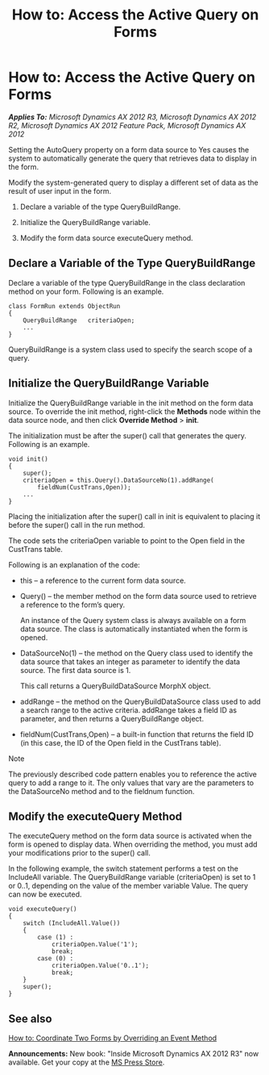 ﻿---
title: 'How to: Access the Active Query on Forms'
TOCTitle: 'How to: Access the Active Query on Forms'
ms:assetid: 8c001fbe-f430-44be-82e3-29a556986ed7
ms:mtpsurl: https://msdn.microsoft.com/en-us/library/Aa659696(v=AX.60)
ms:contentKeyID: 35246370
ms.date: 05/18/2015
mtps_version: v=AX.60
---

# How to: Access the Active Query on Forms 


_**Applies To:** Microsoft Dynamics AX 2012 R3, Microsoft Dynamics AX 2012 R2, Microsoft Dynamics AX 2012 Feature Pack, Microsoft Dynamics AX 2012_

Setting the AutoQuery property on a form data source to Yes causes the system to automatically generate the query that retrieves data to display in the form.

Modify the system-generated query to display a different set of data as the result of user input in the form.

1.  Declare a variable of the type QueryBuildRange.

2.  Initialize the QueryBuildRange variable.

3.  Modify the form data source executeQuery method.

## Declare a Variable of the Type QueryBuildRange

Declare a variable of the type QueryBuildRange in the class declaration method on your form. Following is an example.

    class FormRun extends ObjectRun
    {
        QueryBuildRange   criteriaOpen;
        ...
    }

QueryBuildRange is a system class used to specify the search scope of a query.

## Initialize the QueryBuildRange Variable

Initialize the QueryBuildRange variable in the init method on the form data source. To override the init method, right-click the **Methods** node within the data source node, and then click **Override Method** \> **init**.

The initialization must be after the super() call that generates the query. Following is an example.

    void init()
    {
        super();
        criteriaOpen = this.Query().DataSourceNo(1).addRange(
            fieldNum(CustTrans,Open));
        ...
    }

Placing the initialization after the super() call in init is equivalent to placing it before the super() call in the run method.

The code sets the criteriaOpen variable to point to the Open field in the CustTrans table.

Following is an explanation of the code:

  - this – a reference to the current form data source.

  - Query() – the member method on the form data source used to retrieve a reference to the form’s query.
    
    An instance of the Query system class is always available on a form data source. The class is automatically instantiated when the form is opened.

  - DataSourceNo(1) – the method on the Query class used to identify the data source that takes an integer as parameter to identify the data source. The first data source is 1.
    
    This call returns a QueryBuildDataSource MorphX object.

  - addRange – the method on the QueryBuildDataSource class used to add a search range to the active criteria. addRange takes a field ID as parameter, and then returns a QueryBuildRange object.

  - fieldNum(CustTrans,Open) – a built-in function that returns the field ID (in this case, the ID of the Open field in the CustTrans table).


> [!NOTE]
> <P>The previously described code pattern enables you to reference the active query to add a range to it. The only values that vary are the parameters to the DataSourceNo method and to the fieldnum function.</P>



## Modify the executeQuery Method

The executeQuery method on the form data source is activated when the form is opened to display data. When overriding the method, you must add your modifications prior to the super() call.

In the following example, the switch statement performs a test on the IncludeAll variable. The QueryBuildRange variable (criteriaOpen) is set to 1 or 0..1, depending on the value of the member variable Value. The query can now be executed.

    void executeQuery()
    {
        switch (IncludeAll.Value())
        {
            case (1) :
                criteriaOpen.Value('1'); 
                break;
            case (0) :
                criteriaOpen.Value('0..1');
                break;
        }
        super();
    }

## See also

[How to: Coordinate Two Forms by Overriding an Event Method](how-to-coordinate-two-forms-by-overriding-an-event-method.md)

  
**Announcements:** New book: "Inside Microsoft Dynamics AX 2012 R3" now available. Get your copy at the [MS Press Store](https://www.microsoftpressstore.com/store/inside-microsoft-dynamics-ax-2012-r3-9780735685109).

